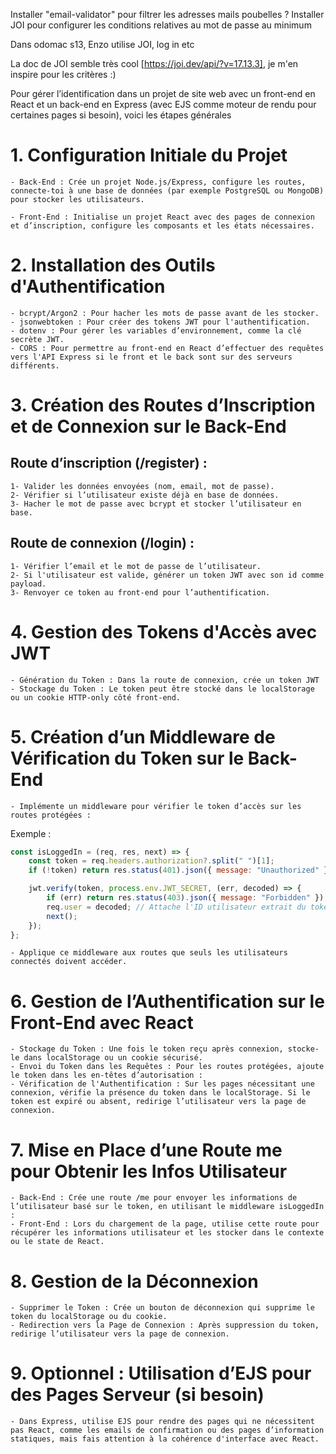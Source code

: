 Installer "email-validator" pour filtrer les adresses mails poubelles ?
Installer JOI pour configurer les conditions relatives au mot de passe au minimum

Dans odomac s13, Enzo utilise JOI, log in etc

La doc de JOI semble très cool [https://joi.dev/api/?v=17.13.3], je m'en inspire pour les critères :)


Pour gérer l’identification dans un projet de site web avec un front-end en React et un back-end en Express (avec EJS comme moteur de rendu pour certaines pages si besoin), voici les étapes générales

# 1. Configuration Initiale du Projet
    - Back-End : Crée un projet Node.js/Express, configure les routes, connecte-toi à une base de données (par exemple PostgreSQL ou MongoDB) pour stocker les utilisateurs.

    - Front-End : Initialise un projet React avec des pages de connexion et d’inscription, configure les composants et les états nécessaires.

# 2. Installation des Outils d'Authentification
    - bcrypt/Argon2 : Pour hacher les mots de passe avant de les stocker.
    - jsonwebtoken : Pour créer des tokens JWT pour l'authentification.
    - dotenv : Pour gérer les variables d’environnement, comme la clé secrète JWT.
    - CORS : Pour permettre au front-end en React d’effectuer des requêtes vers l'API Express si le front et le back sont sur des serveurs différents.

# 3. Création des Routes d’Inscription et de Connexion sur le Back-End

  ## Route d’inscription (/register) :
    1- Valider les données envoyées (nom, email, mot de passe).
    2- Vérifier si l’utilisateur existe déjà en base de données.
    3- Hacher le mot de passe avec bcrypt et stocker l’utilisateur en base.

  ## Route de connexion (/login) :
    1- Vérifier l’email et le mot de passe de l’utilisateur.
    2- Si l'utilisateur est valide, générer un token JWT avec son id comme payload.
    3- Renvoyer ce token au front-end pour l’authentification.

# 4. Gestion des Tokens d'Accès avec JWT
    - Génération du Token : Dans la route de connexion, crée un token JWT 
    - Stockage du Token : Le token peut être stocké dans le localStorage ou un cookie HTTP-only côté front-end.

# 5. Création d’un Middleware de Vérification du Token sur le Back-End
    - Implémente un middleware pour vérifier le token d’accès sur les routes protégées :

Exemple :
```js
const isLoggedIn = (req, res, next) => {
    const token = req.headers.authorization?.split(" ")[1];
    if (!token) return res.status(401).json({ message: "Unauthorized" });

    jwt.verify(token, process.env.JWT_SECRET, (err, decoded) => {
        if (err) return res.status(403).json({ message: "Forbidden" });
        req.user = decoded; // Attache l'ID utilisateur extrait du token
        next();
    });
};
```
    - Applique ce middleware aux routes que seuls les utilisateurs connectés doivent accéder.

# 6. Gestion de l’Authentification sur le Front-End avec React

    - Stockage du Token : Une fois le token reçu après connexion, stocke-le dans localStorage ou un cookie sécurisé.
    - Envoi du Token dans les Requêtes : Pour les routes protégées, ajoute le token dans les en-têtes d’autorisation :
    - Vérification de l'Authentification : Sur les pages nécessitant une connexion, vérifie la présence du token dans le localStorage. Si le token est expiré ou absent, redirige l’utilisateur vers la page de connexion.

# 7. Mise en Place d’une Route me pour Obtenir les Infos Utilisateur

    - Back-End : Crée une route /me pour envoyer les informations de l’utilisateur basé sur le token, en utilisant le middleware isLoggedIn :
    - Front-End : Lors du chargement de la page, utilise cette route pour récupérer les informations utilisateur et les stocker dans le contexte ou le state de React.

# 8. Gestion de la Déconnexion
    - Supprimer le Token : Crée un bouton de déconnexion qui supprime le token du localStorage ou du cookie.
    - Redirection vers la Page de Connexion : Après suppression du token, redirige l’utilisateur vers la page de connexion.

# 9. Optionnel : Utilisation d’EJS pour des Pages Serveur (si besoin)
    - Dans Express, utilise EJS pour rendre des pages qui ne nécessitent pas React, comme les emails de confirmation ou des pages d’information statiques, mais fais attention à la cohérence d'interface avec React.